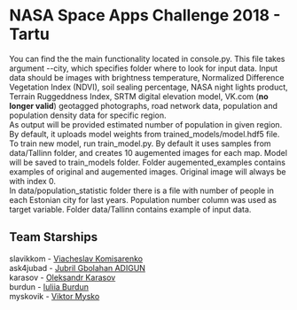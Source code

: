 # NASA Space Apps Challenge 2018 - Tartu
You can find the the main functionality located in console.py. This file takes argument --city, which specifies folder where to look for input data. Input data should be images with brightness temperature, Normalized Difference Vegetation Index (NDVI), soil sealing percentage, NASA night lights product, Terrain Ruggeddness Index, SRTM digital elevation model, VK.com (**no longer valid**) geotagged photographs, road network data, population and population density data for specific region.<br>
As output will be provided estimated number of population in given region. By default, it uploads model weights from trained_models/model.hdf5 file.
To train new model, run train_model.py. By default it uses samples from data/Tallinn folder, and creates 10 augemented images for each map. Model will be saved to train_models folder. Folder augemented_examples contains examples of original and augemented images. Original image will always be with index 0.<br>
In data/population_statistic folder there is a file with number of people in each Estonian city for last years. Population number column was used as target variable. 
Folder data/Tallinn contains example of input data. 

## Team Starships
slavikkom - [Viacheslav Komisarenko](https://bigdata.cs.ut.ee/viacheslav-komisarenko-2019) <br>
ask4jubad - [Jubril Gbolahan ADIGUN](https://linktr.ee/ask4jubad) <br>
karasov - [Oleksandr Karasov](https://researchportal.helsinki.fi/en/persons/oleksandr-karasov) <br>
burdun - [Iuliia Burdun](https://research.aalto.fi/en/persons/iuliia-burdun)<br>
myskovik - [Viktor Mysko](https://www.linkedin.com/in/viktor-mysko-1b8528b8/?originalSubdomain=ua)
